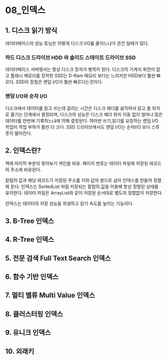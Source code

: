 08_인덱스
===

## 1. 디스크 읽기 방식
데이터베이스의 성능 튜닝은 어떻게 디스크 I/O를 줄이느냐가 관건 일때가 많다.

### 하드 디스크 드라이브 HDD 와 솔리드 스테이트 드라이브 SSD
데이터베이스 서버엥서는 항상 디스크 장치가 병목이 된다.
디스크의 기계식 회전이 없고 플래시 메모리를 장착한 SSD는 D-Ram 메모리 보다는 느리지만 HDD보다 훨씬 빠르다.
SSD의 장점은 랜덤 I/O가 훨씬 빠르다는것이다.

### 랜덤 I/O와 순차 I/O
디스크에서 데이터를 읽고 쓰는데 걸리는 시간은 디스크 헤더를 움직여서 읽고 쓸 위치로 옮기는 단계에서 결정되며,
디스크의 성능은 디스크 헤더 위치 이동 없이 얼마나 많은 데이터를 한번에 기록하느냐에 의해 결정된다.
여러번 쓰기,읽기를 요청하는 랜덤 I/O 작업이 작업 부하가 훨씬 더 크다.
SSD 드라이브에서도 랜덤 I/O는 순차I/O 보다 스루풋이 떨어진다.

## 2. 인덱스란?
책에 마지막 부분의 찾아보기 색인을 비유.
페이지 번호는 데이터 파일에 저장된 레코드의 주소에 비유된다.

칼럼의 값과 해당 레코드가 저장된 주소를 키와 값의 쌍으로 삼아 인덱스를 만들어 정렬해 둔다.
인덱스는 SortedList 처럼 저장되는 칼럼의 값을 이용해 항상 정렬된 상태를 유지한다.
데이터 파일은 ArrayList와 같이 저장된 순서대로 별도의 정렬없이 저장한다.

인덱스는 데이터의 저장 성능을 희생하고 읽기 속도를 높이는 기능이다.

## 3. B-Tree 인덱스

## 4. R-Tree 인덱스

## 5. 전문 검색 Full Text Search 인덱스

## 6. 함수 기반 인덱스

## 7. 멀티 밸류 Multi Value 인덱스

## 8. 클러스터링 인덱스

## 9. 유니크 인덱스

## 10. 외래키